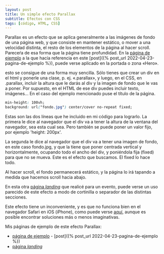 ```yaml
---
layout: post
title: Un simple efecto Parallax
subtitle: Efectos con CSS
tags: [código, HTML, CSS]
---
```


Parallax es un efecto que se aplica generalmente a las imágenes de fondo de una página web, y que consiste en mantener estático, o mover a una velocidad distinta, el resto de los elementos de la página al hacer scroll. Pareceŕa de esa forma que la página tiene profundidad. En la [página de ejemplo](https://javguerra.github.io/ramp-up-fswd/index.html) a la que hacía referencia en este [post]({% post_url 2022-04-23-pagina-de-ejemplo %}), puede verse aplicado en la portada o zona «Hero».

esto se consigue de una forma muy sencilla. Sólo tienes que crear un div en el html y ponerle una clase, p. ej. «.parallax», y luego, en el CSS, en .parallax, incluir la altura que le darás al div y la imagen de fondo que le vas a poner. Por supuesto, en el HTML de ese div puedes incluir texto, imágenes... En el caso del ejemplo mencionado puse el título de la página.

```css
min-height: 100vh;
background: url("fondo.jpg") center/cover no-repeat fixed;
```

Estas son las dos líneas que he incluido en mi código para lograrlo. La primera le dice al navegador que el div va a tener la altura de la ventana del navegador, sea esta cual sea. Pero también se puede poner un valor fijo, por ejemplo 'height: 200px'.

La segunda le dice al navegador que el div va a tener una imagen de fondo, en este caso fondo.jpg, y que la tiene que poner centrada vertical y horizontalmente, ocupando todo el ancho del div, y poniéndola fija (fixed) para que no se mueva. Este es el efecto que buscamos. El fixed lo hace todo.

Al hacer scroll, el fondo permanecerá estático, y la página lo irá tapando a medida que hacemos scroll hacia abajo.

En esta otra [página _landing_](https://badared.com/conectiva/evento/THTC2021/) que realicé para un evento, puede verse un uso parecido de este efecto a modo de cortinilla o separador de las distintas secciones.

Este efecto tiene un inconveniente, y es que no funciona bien en el navegador Safari en iOS (iPhone), como puede verse [aquí](https://css-tricks.com/ios-13-broke-the-classic-pure-css-parallax-technique/), aunque es posible encontrar soluciones más o menos imaginativas.

Mis páginas de ejemplo de este efecto Parallax:

* [página de ejemplo](https://javguerra.github.io/ramp-up-fswd/index.html) - [post]({% post_url 2022-04-23-pagina-de-ejemplo %})
* [página _landing_](https://badared.com/conectiva/evento/THTC2021/)